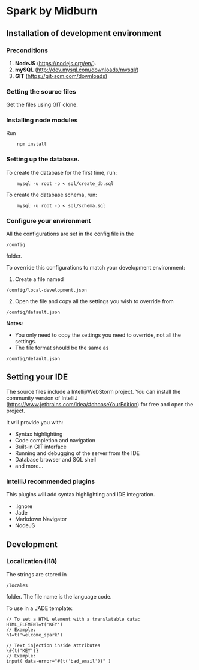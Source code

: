 # Spark by Midburn

## Installation of development environment

### Preconditions
1. **NodeJS** (https://nodejs.org/en/).
2. **mySQL** (http://dev.mysql.com/downloads/mysql/)
3. **GIT** (https://git-scm.com/downloads)

### Getting the source files
Get the files using GIT clone.

### Installing node modules
Run
```
    npm install
```

### Setting up the database.
To create the database for the first time, run:
```
    mysql -u root -p < sql/create_db.sql
```
To create the database schema, run:
```
    mysql -u root -p < sql/schema.sql
```

### Configure your environment
All the configurations are set in the config file in the 
```
/config
```
folder.

To override this configurations to match your development environment:

1. Create a file named 
```
/config/local-development.json
```
2. Open the file and copy all the settings you wish to override from 
```
/config/default.json
```

**Notes**:
 
* You only need to copy the settings you need to override, not all the settings.
* The file format should be the same as 
```
/config/default.json
```
  
## Setting your IDE
The source files include a Intellij/WebStorm project. You can install the community version of IntelliJ (https://www.jetbrains.com/idea/#chooseYourEdition) for free and open the project.

It will provide you with:

* Syntax highlighting
* Code completion and navigation
* Built-in GIT interface
* Running and debugging of the server from the IDE
* Database browser and SQL shell
* and more...

### IntelliJ recommended plugins
This plugins will add syntax highlighting and IDE integration.

* .ignore 
* Jade
* Markdown Navigator
* NodeJS

## Development

### Localization (i18)
The strings are stored in 
```
/locales
```
folder. The file name is the language code.

To use in a JADE template:

```
// To set a HTML element with a translatable data:
HTML_ELEMENT=t('KEY')
// Example:
h1=t('welcome_spark')

// Text injection inside attributes
\#{t('KEY')}
// Example:
input( data-error="#{t('bad_email')}" )
```

